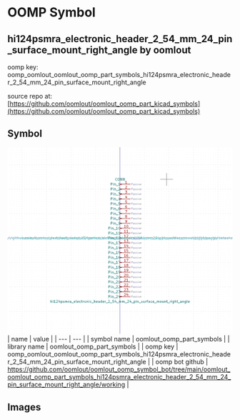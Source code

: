 # OOMP Symbol  
## hi124psmra_electronic_header_2_54_mm_24_pin_surface_mount_right_angle  by oomlout  
  
oomp key: oomp_oomlout_oomlout_oomp_part_symbols_hi124psmra_electronic_header_2_54_mm_24_pin_surface_mount_right_angle  
  
source repo at: [https://github.com/oomlout/oomlout_oomp_part_kicad_symbols](https://github.com/oomlout/oomlout_oomp_part_kicad_symbols)  
## Symbol  
  
[![working.png](working_600.png)](working.png)  
| name | value | 
| --- | --- | 
| symbol name | oomlout_oomp_part_symbols | 
| library name | oomlout_oomp_part_symbols | 
| oomp key | oomp_oomlout_oomlout_oomp_part_symbols_hi124psmra_electronic_header_2_54_mm_24_pin_surface_mount_right_angle | 
| oomp bot github | https://github.com/oomlout/oomlout_oomp_symbol_bot/tree/main/oomlout_oomlout_oomp_part_symbols_hi124psmra_electronic_header_2_54_mm_24_pin_surface_mount_right_angle/working | 
## Images  
